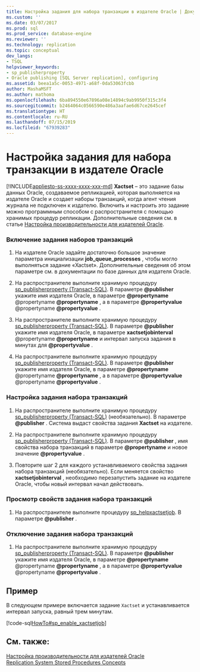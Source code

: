 ```yaml
---
title: Настройка задания для набора транзакции в издателе Oracle | Документация Майкрософт
ms.custom: ''
ms.date: 03/07/2017
ms.prod: sql
ms.prod_service: database-engine
ms.reviewer: ''
ms.technology: replication
ms.topic: conceptual
dev_langs:
- TSQL
helpviewer_keywords:
- sp_publisherproperty
- Oracle publishing [SQL Server replication], configuring
ms.assetid: beea1a5c-0053-4971-a68f-0da53063fcbb
author: MashaMSFT
ms.author: mathoma
ms.openlocfilehash: 6ba894550e67896a08e14894c9ab9950f315c3f4
ms.sourcegitcommit: b2464064c0566590e486a3aafae6d67ce2645cef
ms.translationtype: HT
ms.contentlocale: ru-RU
ms.lasthandoff: 07/15/2019
ms.locfileid: "67939283"
---
```

# <a name="configure-the-transaction-set-job-for-an-oracle-publisher"></a>Настройка задания для набора транзакции в издателе Oracle
[!INCLUDE[appliesto-ss-xxxx-xxxx-xxx-md](../../../includes/appliesto-ss-xxxx-xxxx-xxx-md.md)]
  **Xactset** – это задание базы данных Oracle, создаваемое репликацией, которая выполняется на издателе Oracle и создает наборы транзакций, когда агент чтения журнала не подключен к издателю. Включить и настроить это задание можно программным способом с распространителя с помощью хранимых процедур репликации. Дополнительные сведения см. в статье [Настройка производительности для издателей Oracle](../../../relational-databases/replication/non-sql/performance-tuning-for-oracle-publishers.md).  
  
### <a name="to-enable-the-transaction-set-job"></a>Включение задания наборов транзакций  
  
1.  На издателе Oracle задайте достаточно большое значение параметра инициализации **job_queue_processes** , чтобы могло выполняться задание «Xactset». Дополнительные сведения об этом параметре см. в документации по базе данных для издателя Oracle.  
  
2.  На распространителе выполните хранимую процедуру [sp_publisherproperty (Transact-SQL)](../../../relational-databases/system-stored-procedures/sp-publisherproperty-transact-sql.md). В параметре **@publisher** укажите имя издателя Oracle, в параметре **@propertyname** @propertyname **@propertyname** , а в параметре **@propertyvalue** @propertyname **@propertyvalue** .  
  
3.  На распространителе выполните хранимую процедуру [sp_publisherproperty (Transact-SQL)](../../../relational-databases/system-stored-procedures/sp-publisherproperty-transact-sql.md). В параметре **@publisher** укажите имя издателя Oracle, в параметре **xactsetjobinterval** @propertyname **@propertyname** и интервал запуска задания в минутах для **@propertyvalue** .  
  
4.  На распространителе выполните хранимую процедуру [sp_publisherproperty (Transact-SQL)](../../../relational-databases/system-stored-procedures/sp-publisherproperty-transact-sql.md). В параметре **@publisher** укажите имя издателя Oracle, в параметре **@propertyname** @propertyname **@propertyname** , а в параметре **@propertyvalue** @propertyname **@propertyvalue** .  
  
### <a name="to-configure-the-transaction-set-job"></a>Настройка задания набора транзакций  
  
1.  На распространителе выполните хранимую процедуру [sp_publisherproperty (Transact-SQL)](../../../relational-databases/system-stored-procedures/sp-publisherproperty-transact-sql.md) (необязательно). В параметре **@publisher** . Система выдаст свойства задания **Xactset** на издателе.  
  
2.  На распространителе выполните хранимую процедуру [sp_publisherproperty (Transact-SQL)](../../../relational-databases/system-stored-procedures/sp-publisherproperty-transact-sql.md). В параметре **@publisher** , имя свойства набора транзакций в параметре **@propertyname** и новое значение **@propertyvalue** .  
  
3.  Повторите шаг 2 для каждого устанавливаемого свойства задания набора транзакций (необязательно). Если меняется свойство **xactsetjobinterval** , необходимо перезапустить задание на издателе Oracle, чтобы новый интервал начал действовать.  
  
### <a name="to-view-properties-of-the-transaction-set-job"></a>Просмотр свойств задания набора транзакций  
  
1.  На распространителе выполните процедуру [sp_helpxactsetjob](../../../relational-databases/system-stored-procedures/sp-helpxactsetjob-transact-sql.md). В параметре **@publisher** .  
  
### <a name="to-disable-the-transaction-set-job"></a>Отключение задания набора транзакций  
  
1.  На распространителе выполните хранимую процедуру [sp_publisherproperty (Transact-SQL)](../../../relational-databases/system-stored-procedures/sp-publisherproperty-transact-sql.md). В параметре **@publisher** укажите имя издателя Oracle, в параметре **@propertyname** @propertyname **@propertyname** , а в параметре **@propertyvalue** @propertyname **@propertyvalue** .  
  
## <a name="example"></a>Пример  
 В следующем примере включается задание `Xactset` и устанавливается интервал запуска, равный трем минутам.  
  
 [!code-sql[HowTo#sp_enable_xactsetjob](../../../relational-databases/replication/codesnippet/tsql/configure-the-transactio_1.sql)]  
  
## <a name="see-also"></a>См. также:  
 [Настройка производительности для издателей Oracle](../../../relational-databases/replication/non-sql/performance-tuning-for-oracle-publishers.md)   
 [Replication System Stored Procedures Concepts](../../../relational-databases/replication/concepts/replication-system-stored-procedures-concepts.md)  
  
  
